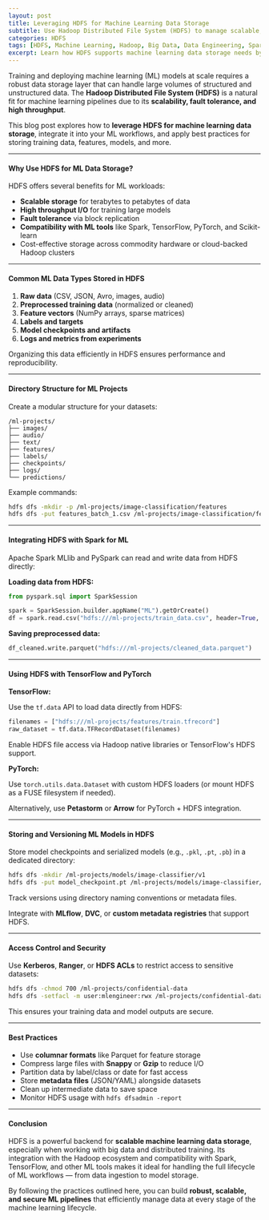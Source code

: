 ```yaml
---
layout: post
title: Leveraging HDFS for Machine Learning Data Storage
subtitle: Use Hadoop Distributed File System (HDFS) to manage scalable, reliable storage for ML pipelines
categories: HDFS
tags: [HDFS, Machine Learning, Hadoop, Big Data, Data Engineering, Spark, Data Storage]
excerpt: Learn how HDFS supports machine learning data storage needs by providing scalable, fault-tolerant storage for training data, features, and model outputs. Explore best practices for integrating HDFS with ML workflows.
---
```

Training and deploying machine learning (ML) models at scale requires a robust data storage layer that can handle large volumes of structured and unstructured data. The **Hadoop Distributed File System (HDFS)** is a natural fit for machine learning pipelines due to its **scalability, fault tolerance, and high throughput**.

This blog post explores how to **leverage HDFS for machine learning data storage**, integrate it into your ML workflows, and apply best practices for storing training data, features, models, and more.

---

#### Why Use HDFS for ML Data Storage?

HDFS offers several benefits for ML workloads:

- **Scalable storage** for terabytes to petabytes of data
- **High throughput I/O** for training large models
- **Fault tolerance** via block replication
- **Compatibility with ML tools** like Spark, TensorFlow, PyTorch, and Scikit-learn
- Cost-effective storage across commodity hardware or cloud-backed Hadoop clusters

---

#### Common ML Data Types Stored in HDFS

1. **Raw data** (CSV, JSON, Avro, images, audio)
2. **Preprocessed training data** (normalized or cleaned)
3. **Feature vectors** (NumPy arrays, sparse matrices)
4. **Labels and targets**
5. **Model checkpoints and artifacts**
6. **Logs and metrics from experiments**

Organizing this data efficiently in HDFS ensures performance and reproducibility.

---

#### Directory Structure for ML Projects

Create a modular structure for your datasets:

```
/ml-projects/
├── images/
├── audio/
├── text/
├── features/
├── labels/
├── checkpoints/
├── logs/
└── predictions/
```

Example commands:

```bash
hdfs dfs -mkdir -p /ml-projects/image-classification/features
hdfs dfs -put features_batch_1.csv /ml-projects/image-classification/features/
```

---

#### Integrating HDFS with Spark for ML

Apache Spark MLlib and PySpark can read and write data from HDFS directly:

**Loading data from HDFS:**

```python
from pyspark.sql import SparkSession

spark = SparkSession.builder.appName("ML").getOrCreate()
df = spark.read.csv("hdfs:///ml-projects/train_data.csv", header=True, inferSchema=True)
```

**Saving preprocessed data:**

```python
df_cleaned.write.parquet("hdfs:///ml-projects/cleaned_data.parquet")
```

---

#### Using HDFS with TensorFlow and PyTorch

**TensorFlow:**

Use the `tf.data` API to load data directly from HDFS:

```python
filenames = ["hdfs:///ml-projects/features/train.tfrecord"]
raw_dataset = tf.data.TFRecordDataset(filenames)
```

Enable HDFS file access via Hadoop native libraries or TensorFlow's HDFS support.

**PyTorch:**

Use `torch.utils.data.Dataset` with custom HDFS loaders (or mount HDFS as a FUSE filesystem if needed).

Alternatively, use **Petastorm** or **Arrow** for PyTorch + HDFS integration.

---

#### Storing and Versioning ML Models in HDFS

Store model checkpoints and serialized models (e.g., `.pkl`, `.pt`, `.pb`) in a dedicated directory:

```bash
hdfs dfs -mkdir /ml-projects/models/image-classifier/v1
hdfs dfs -put model_checkpoint.pt /ml-projects/models/image-classifier/v1/
```

Track versions using directory naming conventions or metadata files.

Integrate with **MLflow**, **DVC**, or **custom metadata registries** that support HDFS.

---

#### Access Control and Security

Use **Kerberos**, **Ranger**, or **HDFS ACLs** to restrict access to sensitive datasets:

```bash
hdfs dfs -chmod 700 /ml-projects/confidential-data
hdfs dfs -setfacl -m user:mlengineer:rwx /ml-projects/confidential-data
```

This ensures your training data and model outputs are secure.

---

#### Best Practices

- Use **columnar formats** like Parquet for feature storage
- Compress large files with **Snappy** or **Gzip** to reduce I/O
- Partition data by label/class or date for fast access
- Store **metadata files** (JSON/YAML) alongside datasets
- Clean up intermediate data to save space
- Monitor HDFS usage with `hdfs dfsadmin -report`

---

#### Conclusion

HDFS is a powerful backend for **scalable machine learning data storage**, especially when working with big data and distributed training. Its integration with the Hadoop ecosystem and compatibility with Spark, TensorFlow, and other ML tools makes it ideal for handling the full lifecycle of ML workflows — from data ingestion to model storage.

By following the practices outlined here, you can build **robust, scalable, and secure ML pipelines** that efficiently manage data at every stage of the machine learning lifecycle.
